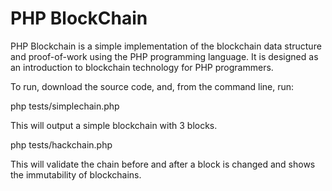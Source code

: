 # PHP BlockChain

PHP Blockchain is a simple implementation of the blockchain data structure and proof-of-work using the PHP programming language. It is designed as an introduction to blockchain technology for PHP programmers.

To run, download the source code, and, from the command line, run:

php tests/simplechain.php

This will output a simple blockchain with 3 blocks.

php tests/hackchain.php

This will validate the chain before and after a block is changed and shows the immutability of blockchains.